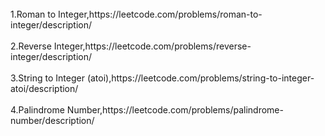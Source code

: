 <br>
1.Roman to Integer,https://leetcode.com/problems/roman-to-integer/description/ 
</br>
<br>
2.Reverse Integer,https://leetcode.com/problems/reverse-integer/description/
</br>
<br>
3.String to Integer (atoi),https://leetcode.com/problems/string-to-integer-atoi/description/
</br>
<br>
4.Palindrome Number,https://leetcode.com/problems/palindrome-number/description/
</br>

